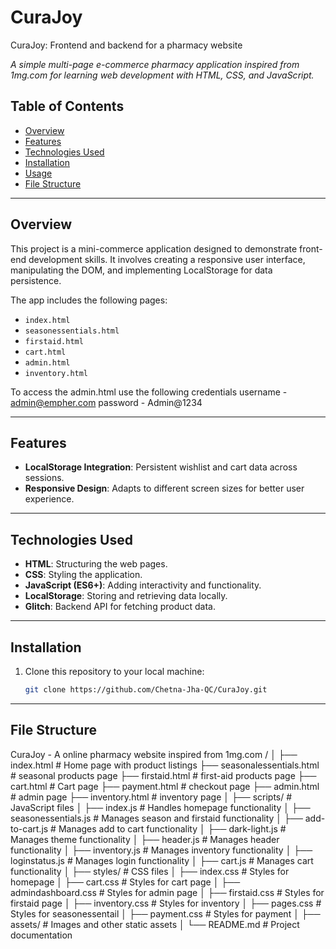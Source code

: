 # CuraJoy
CuraJoy: Frontend and backend for a pharmacy website

_A simple multi-page e-commerce pharmacy application inspired from 1mg.com for learning web development with HTML, CSS, and JavaScript._

## Table of Contents

- [Overview](#overview)  
- [Features](#features)  
- [Technologies Used](#technologies-used)  
- [Installation](#installation)  
- [Usage](#usage)  
- [File Structure](#file-structure)  

---

## Overview

This project is a mini-commerce application designed to demonstrate front-end development skills. It involves creating a responsive user interface, manipulating the DOM, and implementing LocalStorage for data persistence.  

The app includes the following pages:  
- `index.html`  
- `seasonessentials.html`
- `firstaid.html`
- `cart.html`
- `admin.html`
- `inventory.html`

To access the admin.html use the following credentials
username - admin@empher.com
password - Admin@1234

---

## Features

- **LocalStorage Integration**: Persistent wishlist and cart data across sessions.  
- **Responsive Design**: Adapts to different screen sizes for better user experience.

---

## Technologies Used

- **HTML**: Structuring the web pages.  
- **CSS**: Styling the application.  
- **JavaScript (ES6+)**: Adding interactivity and functionality.  
- **LocalStorage**: Storing and retrieving data locally.  
- **Glitch**: Backend API for fetching product data.

---

## Installation

1. Clone this repository to your local machine:  
   ```bash
   git clone https://github.com/Chetna-Jha-QC/CuraJoy.git

---
## File Structure
CuraJoy - A online pharmacy website inspired from 1mg.com /
│
├── index.html                     # Home page with product listings
├── seasonalessentials.html        # seasonal products page
├── firstaid.html                  # first-aid products page
├── cart.html                      # Cart page
├── payment.html                   # checkout page
├── admin.html                     # admin page
├── inventory.html                 # inventory page
│
├── scripts/                       # JavaScript files
│   ├── index.js                   # Handles homepage functionality
│   ├── seasonessentials.js        # Manages season and firstaid functionality
│   ├── add-to-cart.js             # Manages add to cart functionality
│   ├── dark-light.js              # Manages theme functionality
│   ├── header.js                  # Manages header functionality
│   ├── inventory.js               # Manages inventory functionality
│   ├── loginstatus.js             # Manages login functionality
│   ├── cart.js                    # Manages cart functionality
│
├── styles/                        # CSS files
│   ├── index.css                  # Styles for homepage
│   ├── cart.css                   # Styles for cart page
│   ├── admindashboard.css         # Styles for admin page
│   ├── firstaid.css               # Styles for firstaid page
│   ├── inventory.css              # Styles for inventory
│   ├── pages.css                  # Styles for seasonessentail
│   ├── payment.css                # Styles for payment
│
├── assets/                        # Images and other static assets
│
└── README.md                      # Project documentation
